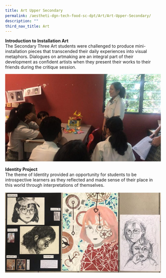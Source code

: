 ```yaml
---
title: Art Upper Secondary
permalink: /aestheti-dgn-tech-food-sc-dpt/Art/Art-Upper-Secondary/
description: ""
third_nav_title: Art
---
```

**Introduction to Installation Art**  
The Secondary Three Art students were challenged to produce mini-installation pieces that transcended their daily experiences into visual metaphors. Dialogues on artmaking are an integral part of their development as confident artists when they present their works to their friends during the critique session.

![](/images/Our%20Curriculum/Departments/Aesthetics,%20Design%20Technology/Art/Upper%20Secondary/U1.jpg)

**Identity Project**  
The theme of Identity provided an opportunity for students to be introspective learners as they reflected and made sense of their place in this world through interpretations of themselves.

![](/images/Our%20Curriculum/Departments/Aesthetics,%20Design%20Technology/Art/Upper%20Secondary/U2.jpg)